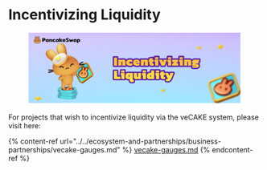# Incentivizing Liquidity

<figure><img src="../../.gitbook/assets/image (5).png" alt=""><figcaption></figcaption></figure>

For projects that wish to incentivize liquidity via the veCAKE system, please visit here:

{% content-ref url="../../ecosystem-and-partnerships/business-partnerships/vecake-gauges.md" %}
[vecake-gauges.md](../../ecosystem-and-partnerships/business-partnerships/vecake-gauges.md)
{% endcontent-ref %}
